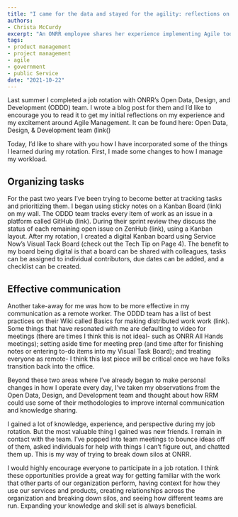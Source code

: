 ```yaml
---
title: "I came for the data and stayed for the agility: reflections on my rotation with the Open Data, Design, & Development team"
authors:
- Christa McCurdy
excerpt: "An ONRR employee shares her experience implementing Agile tools after cross-training with the Open Data, Design, & Development team"
tags:
- product management
- project management
- agile
- government
- public Service
date: "2021-10-22"
---
```


Last summer I completed a job rotation with ONRR’s Open Data, Design, and Development (ODDD) team.  I wrote a blog post for them and I’d like to encourage you to read it to get my initial reflections on my experience and my excitement around Agile Management.  It can be found here: Open Data, Design, & Development team  (link()

Today, I’d like to share with you how I have incorporated some of the things I learned during my rotation.  First, I made some changes to how I manage my workload.                                                                                                 

## Organizing tasks

For the past two years I’ve been trying to become better at tracking tasks and prioritizing them.  I began using sticky notes on a Kanban Board (link) on my wall.  The ODDD team tracks every item of work as an issue in a platform called GitHub (link).  During their sprint review they discuss the status of each remaining open issue on ZenHub (link), using a Kanban layout.  After my rotation, I created a digital Kanban board using Service Now’s Visual Tack Board (check out the Tech Tip on Page 4).  The benefit to my board being digital is that a board can be shared with colleagues, tasks can be assigned to individual contributors, due dates can be added, and a checklist can be created.

## Effective communication

Another take-away for me was how to be more effective in my communication as a remote worker.  The ODDD team has a list of best practices on their Wiki called Basics for making distributed work work (link).  Some things that have resonated with me are defaulting to video for meetings (there are times I think this is not ideal- such as ONRR All Hands meetings); setting aside time for meeting prep (and time after for finishing notes or entering to-do items into my Visual Task Board); and treating everyone as remote- I think this last piece will be critical once we have folks transition back into the office.

Beyond these two areas where I’ve already began to make personal changes in how I operate every day, I’ve taken my observations from the Open Data, Design, and Development team and thought about how RRM could use some of their methodologies to improve internal communication and knowledge sharing.

I gained a lot of knowledge, experience, and perspective during my job rotation.  But the most valuable thing I gained was new friends.  I remain in contact with the team.  I’ve popped into team meetings to bounce ideas off of them, asked individuals for help with things I can’t figure out, and chatted them up.  This is my way of trying to break down silos at ONRR.

I would highly encourage everyone to participate in a job rotation.  I think these opportunities provide a great way for getting familiar with the work that other parts of our organization perform, having context for how they use our services and products, creating relationships across the organization and breaking down silos, and seeing how different teams are run.  Expanding your knowledge and skill set is always beneficial.
